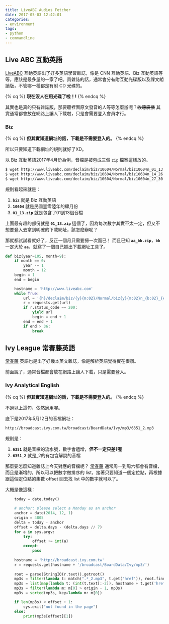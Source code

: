 ```yaml
---
title: LiveABC Audios Fetcher
date: 2017-05-03 12:42:01
categories:
- environment
tags:
- python
- commandline
---
```


## Live ABC 互動英語

[LiveABC] 互動英語出了好多英語學習雜誌，像是 CNN 互動英語、Biz 互動英語等等，應該是最多量的一家了吧。買雜誌的話，通常會分有附互動光碟版以及課文朗讀版，不管哪一種都是有附 CD 光碟的。

{% cq %}
**現在沒人在用光碟了啦！!**
{% endcq %}
<!-- more -->

其實也是真的只有雜誌版，那要聽裡面原文發音的人等等怎麼辦呢？~~收聽廣播~~ 其實通常都會放在網路上讓人下載啦，只是會需要登入會員才行。

### Biz

{% cq %}
**但其實知道網址的話，下載是不需要登入的。**
{% endcq %}

所以只要知道下載網址的規則就好了XD。

以 Biz 互動英語2017年4月份為例，音檔是被包成三個 `zip` 檔案這樣放的。

```sh
$ wget http://www.liveabc.com/declaim/biz/10604/Normal/biz10604n_01_13.zip
$ wget http://www.liveabc.com/declaim/biz/10604/Normal/biz10604n_14_26.zip
$ wget http://www.liveabc.com/declaim/biz/10604/Normal/biz10604n_27_30.zip
```

規則看起來就是：
1. **`biz`** 就是 Biz 互動英語
1. **`10604`** 就是民國壹零陸年的肆月份
1. **`01_13.zip`** 就是包含了01到13個音檔

上面最有趣的部份就是 **`01_13.zip`** 這個了，因為每次數字其實不太一定，但又不想要登入去拿到明確的下載網址，該怎麼辦呢？

那就都試試看就好了，反正一個月只需要掃一次而已！
而且已知 **`aa_bb.zip`**，**`bb`** 一定大於 **`aa`**，就寫了一個自己抓出下載網址工具了。


```python
def biz(year=105, month=9):
    if month == 0:
        year -= 1
        month = 12
    begin = 1
    end = begin

    hostname = 'http://www.liveabc.com'
    while True:
        url = '{h}/declaim/biz/{y}{m:02}/Normal/biz{y}{m:02}n_{b:02}_{e:02}.zip'.format(h=hostname, y=year, m=month, b=begin, e=end)
        r = requests.get(url)
        if r.status_code == 200:
            yield url
            begin = end + 1
        end = end + 1
        if end > 36:
            break
```

## Ivy League 常春藤英語

[常春藤] 英語也是出了好幾本英文雜誌，像是解析英語覺得實在很讚。

前面說了，通常音檔都會放在網路上讓人下載，只是需要登入。

### Ivy Analytical English

{% cq %}
**但其實知道網址的話，下載是不需要登入的。**
{% endcq %}

不過以上這句，依然適用喔。

底下是2017年5月12日的音檔網址：

```sh
http://broadcast.ivy.com.tw/broadcast/BoardData/Ivy/mp3/6351_2.mp3
```

規則是：
1. **`6351`** 就是音檔的流水號，數字會遞增，**但不一定只差1喔**
1. **`6351_2`** 就是_2的有包含解說的音檔

那麼要怎麼知道雜誌上今天對應的音檔呢？
[常春藤] 通常周一到周六都會有音檔，而且是漸增的，所以可以把數字做排序的 list，接著只要知道一個定位點，再根據跟這個定位點的集數 offset 回去找 list 中的數字就可以了。

大概是像這樣：
```python
    today = date.today() 
 
    # anchor: please select a Monday as an anchor 
    anchor = date(2014, 12, 1) 
    origin = 4805 
    delta = today - anchor 
    offset = delta.days - (delta.days // 7) 
    for a in sys.argv: 
        try: 
            offset += int(a) 
        except: 
            pass 
 
    hostname = 'http://broadcast.ivy.com.tw' 
    r = requests.get(hostname + '/broadcast/BoardData/Ivy/mp3/') 
 
    root = parse(StringIO(r.text)).getroot() 
    mp3s = filter(lambda t: match(".*_2.mp3", t.get('href')), root.findall(".//a[@href]")) 
    mp3s = list(map(lambda t: (int(t.text[:-2]), hostname + t.get('href')), mp3s)) 
    mp3s = filter(lambda m: m[0] > origin - 1, mp3s) 
    mp3s = sorted(mp3s, key=lambda m: m[0]) 

    if len(mp3s) < offset + 1: 
        sys.exit("not found in the page") 
    else: 
        print(mp3s[offset][1]) 

```

[LiveABC]: http://www.liveabc.com/index.asp
[常春藤]: https://www.ivy.com.tw/

<!--- {% gist fa5ee6d043cf0965d22e3ed444fdcf80 %} -->
